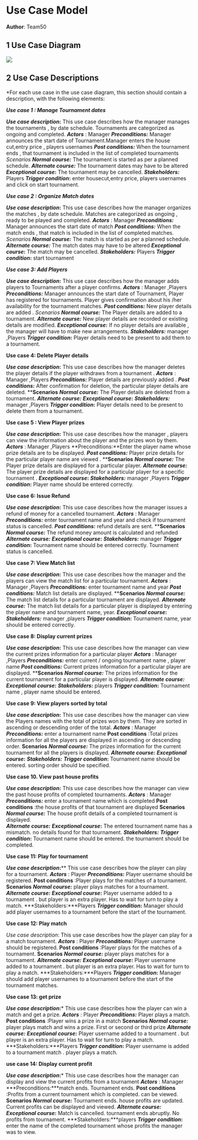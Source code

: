 # Use Case Model

**Author**: Team50

## 1 Use Case Diagram

![](https://github.gatech.edu/gt-omscs-se-2017spring/6300Spring17Team50/blob/master/GroupProject/Docs/usecasediagram_team50%20.png)


## 2 Use Case Descriptions

*For each use case in the use case diagram, this section should contain a description, with the following elements:

***Use case 1 : Manage Tournament dates***

***Use case description*:** This use case describes how the manager manages the tournaments , by date schedule. Tournaments are categorized as ongoing and completed.
***Actors*** : Manager
***Preconditions:*** Manager announces the start date of Tournament.Manager enters the house cut,entry price , players usernames
***Post conditions:*** When the tournament ends , that tournament is included in the list of completed tournaments
*Scenarios*
***Normal course:*** The tournament is started as per a planned schedule.
***Alternate course:*** The tournament dates may have to be altered
***Exceptional course*:** The tournament may be cancelled.
***Stakeholders:***   Players
***Trigger condition*:**  enter housecut,entry price, players usernames and click on start tournament.

***Use case 2 : Organize Match dates***

***Use case description*:** This use case describes how the manager organizes the matches , by date schedule. Matches are categorized as ongoing , ready to be played and completed.
***Actors*** : Manager
***Preconditions:*** Manager announces the start date of match
***Post conditions:*** When the match ends , that match is included in the list of completed matches. 
*Scenarios*
***Normal course:*** The match is started as per a planned schedule.
***Alternate course:*** The match dates may have to be altered
***Exceptional course*:** The match may be cancelled.
***Stakeholders:***   Players
***Trigger condition*:**  start tournament 

***Use case 3: Add Players***

***Use case description*:** This use case describes how the manager adds players to Tournaments after a player confirms.
***Actors*** : Manager ,Players
***Preconditions:*** Manager announces the start date of Tournament, 
Player has registered for tournaments.
 Player gives confirmation about his /her availability for the tournament matches.
***Post conditions:*** New player details are added .
*Scenarios*
***Normal course:*** The Player details are added to a tournament.
***Alternate course:*** New player details are recorded or existing details are modified.
***Exceptional course*:** If no player details are available , the manager will have to make new arrangements.
***Stakeholders:***   manager ,Players
***Trigger condition*:** Player details need to be present to add them to a tournament.

**Use case 4: Delete Player details**

***Use case description*:** This use case describes how the manager  deletes the player details if the player withdraws from a tournament .
***Actors*** : Manager ,Players
***Preconditions:*** Player details are previously added  .
***Post conditions:*** After confirmation for deletion, the particular player details are deleted.
****Scenarios**
***Normal course:*** The Player details are deleted from a tournament.
***Alternate course:*** 
***Exceptional course*:** 
***Stakeholders:***   manager ,Players
***Trigger condition*:** Player details need to be present to delete them from a tournament.
 
 **Use case 5 : View  Player prizes**

***Use case description*:** This use case describes how the manager , players can view the information about the player and the prizes won by them. 
***Actors*** : Manager ,Players
**Preconditions:**Enter the player name whose prize details  are to be displayed. 
***Post conditions:*** Player prize details for the particular  player name  are viewed .
****Scenarios**
***Normal course:*** The Player prize details are displayed  for a particular player.
***Alternate course:*** The player prize details are displayed for a particular player for a specific tournament .
***Exceptional course*:** 
***Stakeholders:***   manager ,Players
***Trigger condition*:** Player name should be entered correctly.

**Use case 6: Issue Refund**

***Use case description*:** This use case describes how the manager issues a refund of money for a cancelled tournament.
***Actors*** : Manager 
***Preconditions:*** enter tournament name and year and check if tournament status is cancelled. 
***Post conditions:*** refund details are sent.
****Scenarios**
***Normal course:*** The refund money amount is calculated and refunded 
***Alternate course:*** 
***Exceptional course*:** 
***Stakeholders:***   manager 
***Trigger condition*:** Tournament  name should be entered correctly. Tournament status is cancelled.


**Use case 7: View Match list**

***Use case description*:** This use case describes how the manager and the players can view the match list for a particular tournament.
***Actors*** : Manager ,Players
***Preconditions:*** enter tournament name and year 
***Post conditions:*** Match list details are displayed.
****Scenarios**
***Normal course:*** The match list details for a particular tournament are displayed.
***Alternate course:*** The match list details for a  particular player is displayed by entering the player name and tournament name, year.
***Exceptional course*:** 
***Stakeholders:***   manager ,players
***Trigger condition*:** Tournament  name, year should be entered correctly. 

**Use case 8: Display current prizes**

***Use case description*:** This use case describes how the manager can 
view the current prizes information for a  particular player 
***Actors*** : Manager ,Players
***Preconditions:*** enter current / ongoing  tournament name , player name 
***Post conditions:*** Current prizes information for a  particular player are displayed.
****Scenarios**
***Normal course:*** The prizes information for the current tournament for a particular player is displayed. 
***Alternate course:*** 
***Exceptional course*:** 
***Stakeholders:*** players
***Trigger condition*:** Tournament name , player name should be entered.


**Use case 9: View players sorted by total**

***Use case description*:** This use case describes how the manager  can 
view the Players names with the total of prizes won by them. They are sorted in ascending  or  descending order of the total.
***Actors*** : Manager 
***Preconditions:*** enter a tournament name
**Post conditions** :Total prizes information for all the players are displayed in ascending or descending order.
**Scenarios**
***Normal course:*** The prizes information for the current tournament for all the  players is displayed. 
***Alternate course:*** 
***Exceptional course*:** 
***Stakeholders:***
***Trigger condition*:** Tournament name  should be entered. sorting order should be specified.

**Use case 10. View past house profits**

***Use case description*:** This use case describes how the manager  can 
view the past house profits of completed tournaments.
***Actors*** : Manager 
***Preconditions:*** enter a tournament name which is completed
**Post conditions** :the house profits of that tournament are displayed
**Scenarios**
***Normal course:*** The house profit details of a completed tournament is displayed.  
***Alternate course:*** 
***Exceptional course*:** The entered tournament name has a mismatch. no details found for that tournament.
***Stakeholders:***
***Trigger condition*:** Tournament name  should be entered. the tournament should be completed.

**Use case 11: Play for tournament**

***Use case description*:**** This use case describes how the player can play for a tournament.
***Actors*** : Player 
***Preconditions:*** Player username should be registered. 
**Post conditions** :Player plays for the matches of a tournament.
**Scenarios**
***Normal course:*** player plays matches for a tournament.
***Alternate course:*** 
***Exceptional course*:** Player username added to a tournament . but player is an extra player. Has to wait for turn to play a match.
***Stakeholders:***Players
***Trigger condition*:** Manager should add player usernames to a tournament before the start of the tournament.

**Use case 12: Play match**

*Use case description*: This use case describes how the player can play for a  a match tournament.
***Actors*** : Player 
***Preconditions:*** Player username should be registered. 
**Post conditions** :Player plays for the matches of a tournament.
**Scenarios**
***Normal course:*** player plays matches for a tournament.
***Alternate course:*** 
***Exceptional course*:** Player username added to a tournament . but player is an extra player. Has to wait for turn to play a match.
***Stakeholders:***Players
***Trigger condition*:** Manager should add player usernames to a tournament before the start of the tournament matches.

**Use case 13: get prize**

***Use case description*:*** This use case describes how the player can win a match and get a prize.
***Actors*** : Player 
***Preconditions:*** Player plays a match. 
**Post conditions** :Player wins a prize in a match
**Scenarios**
***Normal course:*** player plays match and wins a prize. First or second or third prize
***Alternate course:*** 
***Exceptional course*:** Player username added to a tournament . but player is an extra player. Has to wait for turn to play a match.
***Stakeholders:***Players
***Trigger condition*:** Player username is added to a tournament match . player plays a match.

**use case 14: Display current profit**

***Use case description*:*** This use case describes how the manager can display and view the current profits from a tournament
***Actors*** : Manager
***Preconditions:***match ends. Tournament ends. 
**Post conditions** :Profits from a current tournament which is completed. can be viewed.
**Scenarios**
***Normal course:*** Tournament ends. house profits are updated. Current profits can be displayed and viewed.
***Alternate course:*** 
***Exceptional course*:** Match is cancelled. tournament ends abruptly. No profits from tournament.
***Stakeholders:***players
***Trigger condition*:** enter the name of the completed tournament whose profits the manager was to view.
